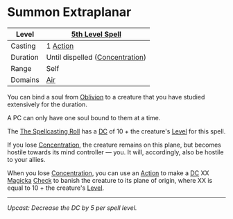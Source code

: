 # Summon Extraplanar

| Level    | [5th Level Spell](5th%20Level%20Spells.md)                            |
| -------- | --------------------------------------------------------------------- |
| Casting  | 1 [Action](../../../../Game%20Procedures/Core%20Procedures/Action.md) |
| Duration | Until dispelled ([Concentration](../../Concentration.md))             |
| Range    | Self                                                                  |
| Domains  | [Air](../../Spell%20Domains/Air.md)                                   |

You can bind a soul from [Oblivion](../../../../Resources%20for%20GMs/Mithrinian%20Pantheons/Oblivion.md) to a creature that you have studied extensively for the duration.

A PC can only have one soul bound to them at a time.

The [The Spellcasting Roll](../../../Spellcasting/Spellcasting.md#The%20Spellcasting%20Roll) has a [DC](../../../../Game%20Procedures/Core%20Procedures/DC.md) of 10 + the creature's [Level](../../../../Player%20Characters/Progression/Level.md) for this spell.

If you lose [Concentration](../../Concentration.md), the creature remains on this plane, but becomes hostile towards its mind controller — you. It will, accordingly, also be hostile to your allies.

When you lose [Concentration](../../Concentration.md), you can use an [Action](../../../../Game%20Procedures/Core%20Procedures/Action.md) to make a [DC](../../../../Game%20Procedures/Core%20Procedures/DC.md) XX [Magicka](../../../../Player%20Characters/Attributes/Magicka.md) [Check](../../../../Game%20Procedures/Core%20Procedures/Check.md) to banish the creature to its plane of origin, where XX is equal to 10 + the creature's [Level](../../../../Player%20Characters/Progression/Level.md).

---
*Upcast: Decrease the DC by 5 per spell level.*
